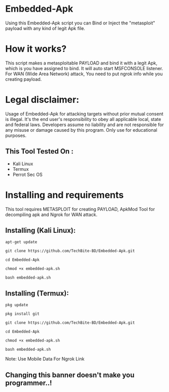 # Embedded-Apk
Using this Embedded-Apk script you can Bind or Inject the "metasploit" payload with any kind of legit Apk file.

# How it works?
<p>This script makes a metasploitable PAYLOAD and bind it with a legit Apk, which is you have assigned to bind. It will auto start MSFCONSOLE listener. For WAN (Wide Area Network) attack, You need to put ngrok info while you creating payload. </p>

# Legal disclaimer:
<p>Usage of Embedded-Apk for attacking targets without prior mutual consent is illegal. It's the end user's responsibility to obey all applicable local, state and federal laws. Developers assume no liability and are not responsible for any misuse or damage caused by this program. Only use for educational purposes.</p>

## This Tool Tested On :
<ul>
  <li>Kali Linux</li>
  <li>Termux</li>
  <li>Perrot Sec OS</li>
</ul>

# Installing and requirements
<p>This tool requires METASPLOIT for creating PAYLOAD, ApkMod Tool for decompiling apk and Ngrok for WAN attack. 

## Installing (Kali Linux):

```
apt-get update

git clone https://github.com/TechBite-BD/Embedded-Apk.git

cd Embedded-Apk

chmod +x embedded-apk.sh

bash embedded-apk.sh
```


## Installing (Termux):

```
pkg update

pkg install git

git clone https://github.com/TechBite-BD/Embedded-Apk.git

cd Embedded-Apk

chmod +x embedded-apk.sh

bash embedded-apk.sh
```
Note: Use Mobile Data For Ngrok Link

## Changing this banner doesn't make you programmer..!
